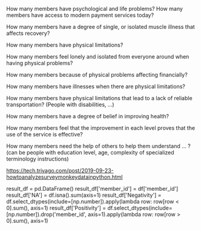 How many members have psychological and life problems?
How many members have access to modern payment services today?

How many members have a degree of single, or isolated muscle illness that affects recovery?

How many members have physical limitations?

How many members feel lonely and isolated from everyone around when having physical problems?

How many members because of physical problems affecting financially?

How many members have illnesses when there are physical limitations?

How many members have physical limitations that lead to a lack of reliable transportation? (People with disabilities, ...)

How many members have a degree of belief in improving health?

How many members feel that the improvement in each level proves that the use of the service is effective?

How many members need the help of others to help them understand ... ? (can be people with education level, age, complexity of specialized terminology instructions)

https://tech.trivago.com/post/2019-09-23-howtoanalyzesurveymonkeydatainpython.html


result_df = pd.DataFrame()
result_df['member_id'] = df['member_id']
result_df['NA'] = df.isna().sum(axis=1)
result_df['Negativity'] = df.select_dtypes(include=[np.number]).apply(lambda row: row[row < 0].sum(), axis=1)
result_df['Positivity'] = df.select_dtypes(include=[np.number]).drop('member_id', axis=1).apply(lambda row: row[row > 0].sum(), axis=1)
